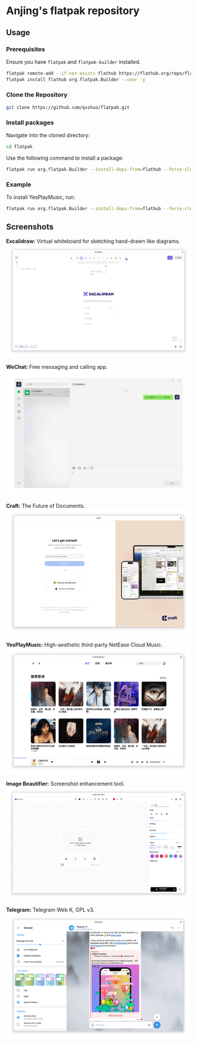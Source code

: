 # Anjing's flatpak repository

## Usage

### Prerequisites

Ensure you have `flatpak` and `flatpak-builder` installed.

```sh
flatpak remote-add --if-not-exists flathub https://flathub.org/repo/flathub.flatpakrepo --user
flatpak install flathub org.flatpak.Builder --user -y
```

### Clone the Repository

```sh
git clone https://github.com/qvshuo/flatpak.git
```

### Install packages

Navigate into the cloned directory:

```sh
cd flatpak
```

Use the following command to install a package:

```sh
flatpak run org.flatpak.Builder --install-deps-from=flathub --force-clean --user --install build /path/to/package.yml
```

### Example

To install YesPlayMusic, run:

```sh
flatpak run org.flatpak.Builder --install-deps-from=flathub --force-clean --user --install build ./io.github.anjing.yesplaymusic/io.github.anjing.yesplaymusic.yml
```

## Screenshots

**Excalidraw:** Virtual whiteboard for sketching hand-drawn like diagrams.
![Excalidraw](https://raw.githubusercontent.com/qvshuo/flatpak/refs/heads/main/screenshots/screenshots_com.excalidraw.excalidraw.png)

**WeChat:** Free messaging and calling app.
![WeChat](https://raw.githubusercontent.com/qvshuo/flatpak/refs/heads/main/screenshots/screenshots_com.tencent.wechat.png)

**Craft:** The Future of Documents.
![Craft Docs](https://raw.githubusercontent.com/qvshuo/flatpak/refs/heads/main/screenshots/screenshots_do.craft.docs.png)

**YesPlayMusic:** High-aesthetic third-party NetEase Cloud Music.
![YesPlayMusic](https://raw.githubusercontent.com/qvshuo/flatpak/refs/heads/main/screenshots/screenshots_io.github.anjing.yesplaymusic.png)

**Image Beautifier:** Screenshot enhancement tool.
![Image Beautifier](https://raw.githubusercontent.com/qvshuo/flatpak/refs/heads/main/screenshots/screenshots_io.github.ch563.image_beautifier.png)

**Telegram:** Telegram Web K, GPL v3.
![Telegram](https://raw.githubusercontent.com/qvshuo/flatpak/refs/heads/main/screenshots/screenshots_io.github.morethanwords.telegram.png)
  
